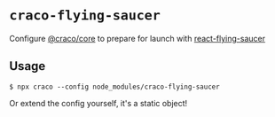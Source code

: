 # `craco-flying-saucer`

Configure [@craco/core](//github.com/sharegate/craco/packages/core) to prepare for launch with [react-flying-saucer](https://github.com/d3dc/react-flying-saucer)

## Usage

```
$ npx craco --config node_modules/craco-flying-saucer
```

Or extend the config yourself, it's a static object!
